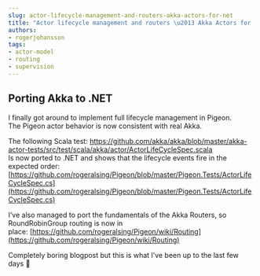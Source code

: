 ```yaml
---
slug: actor-lifecycle-management-and-routers-akka-actors-for-net
title: "Actor lifecycle management and routers \u2013 Akka Actors for .NET"
authors:
- rogerjohansson
tags:
- actor-model
- routing
- supervision
---
```

## Porting Akka to .NET

<!-- truncate -->

<span>I finally got around to implement full lifecycle management in Pigeon.  
</span>The Pigeon actor behavior is now consistent with real Akka.

The following Scala test: [https://github.com/akka/akka/blob/master/akka-actor-tests/src/test/scala/akka/actor/ActorLifeCycleSpec.scala  
](https://github.com/akka/akka/blob/master/akka-actor-tests/src/test/scala/akka/actor/ActorLifeCycleSpec.scala)Is now ported to .NET and shows that the lifecycle events fire in the expected order: [https://github.com/rogeralsing/Pigeon/blob/master/Pigeon.Tests/ActorLifeCycleSpec.cs](https://github.com/rogeralsing/Pigeon/blob/master/Pigeon.Tests/ActorLifeCycleSpec.cs)

I’ve also managed to port the fundamentals of the Akka Routers, so RoundRobinGroup routing is now in place: [https://github.com/rogeralsing/Pigeon/wiki/Routing](https://github.com/rogeralsing/Pigeon/wiki/Routing)

Completely boring blogpost but this is what I’ve been up to the last few days 🙂

